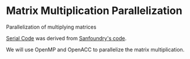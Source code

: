 # Matrix Multiplication Parallelization

Parallelization of multiplying matrices

[Serial Code](src/multiply.c) was derived from [Sanfoundry's code](https://www.sanfoundry.com/c-program-perform-matrix-multiplication/).

We will use OpenMP and OpenACC to parallelize the matrix multiplication.

